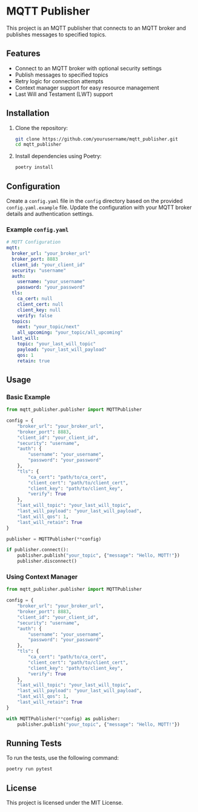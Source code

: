 # MQTT Publisher

This project is an MQTT publisher that connects to an MQTT broker and publishes messages to specified topics.

## Features

- Connect to an MQTT broker with optional security settings
- Publish messages to specified topics
- Retry logic for connection attempts
- Context manager support for easy resource management
- Last Will and Testament (LWT) support

## Installation

1. Clone the repository:

   ```sh
   git clone https://github.com/yourusername/mqtt_publisher.git
   cd mqtt_publisher
   ```

2. Install dependencies using Poetry:
   ```sh
   poetry install
   ```

## Configuration

Create a `config.yaml` file in the `config` directory based on the provided `config.yaml.example` file. Update the configuration with your MQTT broker details and authentication settings.

### Example `config.yaml`

```yaml
# MQTT Configuration
mqtt:
  broker_url: "your_broker_url"
  broker_port: 8883
  client_id: "your_client_id"
  security: "username"
  auth:
    username: "your_username"
    password: "your_password"
  tls:
    ca_cert: null
    client_cert: null
    client_key: null
    verify: false
  topics:
    next: "your_topic/next"
    all_upcoming: "your_topic/all_upcoming"
  last_will:
    topic: "your_last_will_topic"
    payload: "your_last_will_payload"
    qos: 1
    retain: true
```

## Usage

### Basic Example

```python
from mqtt_publisher.publisher import MQTTPublisher

config = {
    "broker_url": "your_broker_url",
    "broker_port": 8883,
    "client_id": "your_client_id",
    "security": "username",
    "auth": {
        "username": "your_username",
        "password": "your_password"
    },
    "tls": {
        "ca_cert": "path/to/ca_cert",
        "client_cert": "path/to/client_cert",
        "client_key": "path/to/client_key",
        "verify": True
    },
    "last_will_topic": "your_last_will_topic",
    "last_will_payload": "your_last_will_payload",
    "last_will_qos": 1,
    "last_will_retain": True
}

publisher = MQTTPublisher(**config)

if publisher.connect():
    publisher.publish("your_topic", {"message": "Hello, MQTT!"})
    publisher.disconnect()
```

### Using Context Manager

```python
from mqtt_publisher.publisher import MQTTPublisher

config = {
    "broker_url": "your_broker_url",
    "broker_port": 8883,
    "client_id": "your_client_id",
    "security": "username",
    "auth": {
        "username": "your_username",
        "password": "your_password"
    },
    "tls": {
        "ca_cert": "path/to/ca_cert",
        "client_cert": "path/to/client_cert",
        "client_key": "path/to/client_key",
        "verify": True
    },
    "last_will_topic": "your_last_will_topic",
    "last_will_payload": "your_last_will_payload",
    "last_will_qos": 1,
    "last_will_retain": True
}

with MQTTPublisher(**config) as publisher:
    publisher.publish("your_topic", {"message": "Hello, MQTT!"})
```

## Running Tests

To run the tests, use the following command:

```sh
poetry run pytest
```

## License

This project is licensed under the MIT License.
